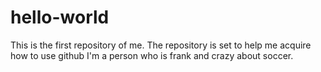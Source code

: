 # hello-world
This is the first repository of me.
The repository is set to help me acquire how to use github 
I'm a person who is frank and crazy about soccer.
